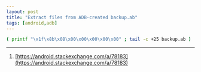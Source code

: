 ```yaml
---
layout: post
title: "Extract files from ADB-created backup.ab"
tags: [android,adb]
---
```


```bash
( printf "\x1f\x8b\x08\x00\x00\x00\x00\x00" ; tail -c +25 backup.ab ) |  tar xfvz -
```

---
1. [https://android.stackexchange.com/a/78183](https://android.stackexchange.com/a/78183)
